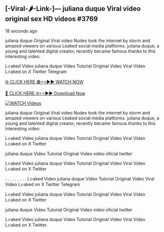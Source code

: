## [-Viral-🌶-Link-]— juliana duque Viral video original sex HD videos #3769

18 seconds ago

juliana duque Original Viral video Nudes took the internet by storm and amazed viewers on various Leaked social media platforms. juliana duque, a young and talented digital creator, recently became famous thanks to this interesting video.

L𝚎aked Video juliana duque Video Tutorial Original Video Viral Video L𝚎aked on X Twitter Telegram

[🌐 CLICK HERE 🟢==►► WATCH NOW](https://valovideo.net/valo-video/?bom)

[🔴 CLICK HERE 🌐==►► Download Now](https://valovideo.net/valo-video/?bom)

[![WATCH Videos](https://i.imgur.com/dJHk4Zq.gif)](https://valovideo.net/valo-video/?bom)

juliana duque Original Viral video Nudes took the internet by storm and amazed viewers on various Leaked social media platforms. juliana duque, a young and talented digital creator, recently became famous thanks to this interesting video.

L𝚎aked Video juliana duque Video Tutorial Original Video Viral Video L𝚎aked on X Twitter

juliana duque Video Tutorial Original Video video oficial twitter

L𝚎aked Video juliana duque Video Tutorial Original Video Viral Video L𝚎aked on X Twitter

. . . . . . . . . L𝚎aked Video juliana duque Video Tutorial Original Video Viral Video L𝚎aked on X Twitter Telegram

L𝚎aked Video juliana duque Video Tutorial Original Video Viral Video L𝚎aked on X Twitter

juliana duque Video Tutorial Original Video video oficial twitter

L𝚎aked Video juliana duque Video Tutorial Original Video Viral Video L𝚎aked on X Twitter.
